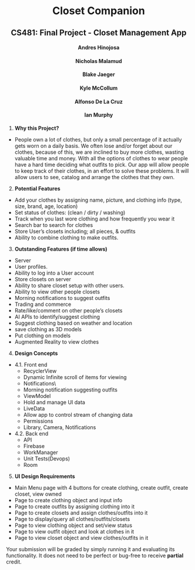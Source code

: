 <h1 align="center"> Closet Companion</h1>
<h2 align="center"> CS481: Final Project - Closet Management App</h2>

<h4 align="center"> Andres Hinojosa</h4>
<h4 align="center"> Nicholas Malamud</h4>
<h4 align="center"> Blake Jaeger</h4>
<h4 align="center"> Kyle McCollum</h4>
<h4 align="center"> Alfonso De La Cruz</h4>
<h4 align="center"> Ian Murphy</h4>

 1. **Why this Project?**
  - People own a lot of clothes, but only a small percentage of it actually gets worn on a daily basis. We often lose and/or forget about our clothes, because of this, we are inclined to buy more clothes, wasting valuable time and money. With all the options of clothes to wear people have a hard time deciding what outfits to pick. Our app will allow people to keep track of their clothes, in an effort to solve these problems. It will allow users to see, catalog and arrange the clothes that they own.



    
2. **Potential Features**
  - Add your clothes by assigning name, picture, and clothing info (type, size, brand, age, location)
  - Set status of clothes: (clean / dirty / washing)
  - Track when you last wore clothing and how frequently you wear it
  - Search bar to search for clothes
  - Store User’s closets including; all pieces, & outfits
  - Ability to combine clothing to make outfits.
3. **Outstanding Features (if time allows)**
  - Server
  - User profiles.
  - Ability to log into a User account
  - Store closets on server
  - Ability to share closet setup with other users.
  - Ability to view other people closets
  - Morning notifications to suggest outfits
  - Trading and commerce
  - Rate/like/comment on other people’s closets
  - AI APIs to identify/suggest clothing
  - Suggest clothing based on weather and location
  - save clothing as 3D models
  - Put clothing on models
  - Augmented Reality to view clothes
4. **Design Concepts**
  - 4.1. Front end
    - RecyclerView
    - Dynamic Infinite scroll of items for viewing
    - Notifications\
    - Morning notification suggesting outfits
    - ViewModel
    - Hold and manage UI data
    - LiveData
    - Allow app to control stream of changing data
    - Permissions
    - Library, Camera, Notifications
  - 4.2. Back end
    - API
    - Firebase
    - WorkManager
    - Unit Tests(Devops)
    - Room
5. **UI Design Requirements**
  - Main Menu page with 4 buttons for create clothing, create outfit, create closet, view owned
  - Page to create clothing object and input info
  - Page to create outfits by assigning clothing into it
  - Page to create closets and assign clothes/outfits into it
  - Page to display/query all clothes/outfits/closets
  - Page to view clothing object and set/view status
  - Page to view outfit object and look at clothes in it
  - Page to view closet object and view clothes/outfits in it


Your submission will be graded by simply running it and evaluating its functionality. It does not need to be perfect or bug-free to receive **partial** credit. 
